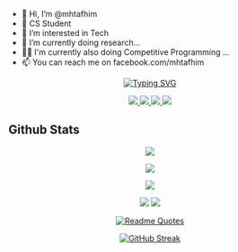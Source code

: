 - 👋 Hi, I’m @mhtafhim
- 🏫 CS Student 
- 👀 I’m interested in Tech
- 🌱 I’m currently doing research...
- 👨‍💻 I'm currently also doing Competitive Programming ...
- 📫 You can reach me on facebook.com/mhtafhim


<div align="center">

[![Typing SVG](https://readme-typing-svg.demolab.com?font=Space+Mono&pause=1000&color=2CF7C5&center=true&vCenter=true&multiline=true&random=false&width=435&height=100&lines=hi+i+am+mahmudul+haque+tafhim;looking+for+a+relaxing+happy+life+)](https://git.io/typing-svg)

<a href="https://mhtafhim.github.io">
    <img src="https://img.shields.io/badge/website-blue?style=for-the-badge&logo=homeadvisor&logoColor=white">
</a>  

<a href="mailto:mahmudulhoquetafhim@gmail.com">
    <img src="https://img.shields.io/badge/Gmail-D14836?style=for-the-badge&logo=gmail&logoColor=white">
</a>

<a href="https://www.linkedin.com/in/mh_tafhim/">
    <img src="https://img.shields.io/badge/LinkedIn-0077B5?style=for-the-badge&logo=linkedin&logoColor=white">
</a>


<a href="https://mhtafhim.github.io/portfolio">
    <img src="https://img.shields.io/badge/PDF-CV-red?style=for-the-badge&logo=adobe">
</a>  

</div>

## Github Stats
<div align="center">
    
![](http://github-profile-summary-cards.vercel.app/api/cards/profile-details?username=mhtafhim&theme=vision_friendly_dark)

![](http://github-profile-summary-cards.vercel.app/api/cards/repos-per-language?username=mhtafhim&theme=vision_friendly_dark)

![](http://github-profile-summary-cards.vercel.app/api/cards/most-commit-language?username=mhtafhim&theme=vision_friendly_dark)

![](http://github-profile-summary-cards.vercel.app/api/cards/stats?username=mhtafhim&theme=vision_friendly_dark)
![](http://github-profile-summary-cards.vercel.app/api/cards/productive-time?username=mhtafhim&theme=vision_friendly_dark&utcOffset=8)


[![Readme Quotes](https://quotes-github-readme.vercel.app/api?type=horizontal&theme=dracula)](https://github.com/piyushsuthar/github-readme-quotes)

[![GitHub Streak](https://streak-stats.demolab.com?user=mhtafhim&theme=dracula&card_width=700)](https://git.io/streak-stats)

</div>


<!---
mhtafhim/mhtafhim is a ✨ special ✨ repository because its `README.md` (this file) appears on your GitHub profile.
You can click the Preview link to take a look at your changes.
--->
